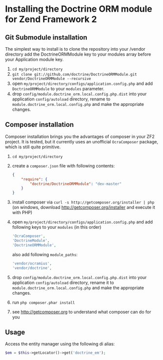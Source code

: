 # Installing the Doctrine ORM module for Zend Framework 2 

## Git Submodule installation

The simplest way to install is to clone the repository into your /vendor directory add the 
DoctrineORMModule key to your modules array before your Application module key.

  1. `cd my/project/directory`
  2. `git clone git://github.com/doctrine/DoctrineORMModule.git vendor/DoctrineORMModule --recursive`
  3. open `my/project/directory/configs/application.config.php` and add `DoctrineORMModule` to your `modules` parameter.
  4. drop `config/module.doctrine_orm.local.config.php.dist` into your application `config/autoload` directory,
     rename to `module.doctrine_orm.local.config.php` and make the appropriate changes.

## Composer installation

Composer installation brings you the advantages of composer in your ZF2 project. It is tested, but it currently
uses an unofficial `OcraComposer` package, which is still quite primitive.

  1. `cd my/project/directory`
  2. create a `composer.json` file with following contents:
     
     ```json
     {
         "require": {
             "doctrine/DoctrineORMModule": "dev-master"
         }
     }
     ```
  3. install composer via `curl -s http://getcomposer.org/installer | php` (on windows, download 
     http://getcomposer.org/installer and execute it with PHP)
  4. open `my/project/directory/configs/application.config.php` and add following keys to your `modules` (in this order)
     
     ```php
     'OcraComposer',
     'DoctrineModule',
     'DoctrineORMModule',
     ```
     
     also add following `module_paths`:
     
     ```php
     'vendor/ocramius',
     'vendor/doctrine',
     ```
     
  5. drop `config/module.doctrine_orm.local.config.php.dist` into your application `config/autoload` directory,
     rename it to `module.doctrine_orm.local.config.php` and make the appropriate changes.
  6. run `php composer.phar install`
  7. see http://getcomposer.org to understand what composer can do for you
     
## Usage
Access the entity manager using the following di alias: 

```php
$em = $this->getLocator()->get('doctrine_em');
```

